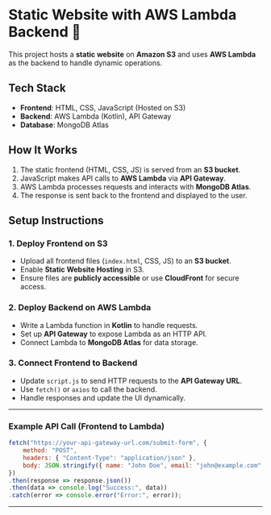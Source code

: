 # **Static Website with AWS Lambda Backend** 🚀  

This project hosts a **static website** on **Amazon S3** and uses **AWS Lambda** as the backend to handle dynamic operations.  

## **Tech Stack**  
- **Frontend**: HTML, CSS, JavaScript (Hosted on S3)  
- **Backend**: AWS Lambda (Kotlin), API Gateway  
- **Database**: MongoDB Atlas  

## **How It Works**  
1. The static frontend (HTML, CSS, JS) is served from an **S3 bucket**.  
2. JavaScript makes API calls to **AWS Lambda** via **API Gateway**.  
3. AWS Lambda processes requests and interacts with **MongoDB Atlas**.  
4. The response is sent back to the frontend and displayed to the user.  

## **Setup Instructions**  

### **1. Deploy Frontend on S3**  
- Upload all frontend files (`index.html`, CSS, JS) to an **S3 bucket**.  
- Enable **Static Website Hosting** in S3.  
- Ensure files are **publicly accessible** or use **CloudFront** for secure access.  

### **2. Deploy Backend on AWS Lambda**  
- Write a Lambda function in **Kotlin** to handle requests.  
- Set up **API Gateway** to expose Lambda as an HTTP API.  
- Connect Lambda to **MongoDB Atlas** for data storage.  

### **3. Connect Frontend to Backend**  
- Update `script.js` to send HTTP requests to the **API Gateway URL**.  
- Use `fetch()` or `axios` to call the backend.  
- Handle responses and update the UI dynamically.  

---

### **Example API Call (Frontend to Lambda)**
```javascript
fetch("https://your-api-gateway-url.com/submit-form", {
    method: "POST",
    headers: { "Content-Type": "application/json" },
    body: JSON.stringify({ name: "John Doe", email: "john@example.com" })
})
.then(response => response.json())
.then(data => console.log("Success:", data))
.catch(error => console.error("Error:", error));
```

---
